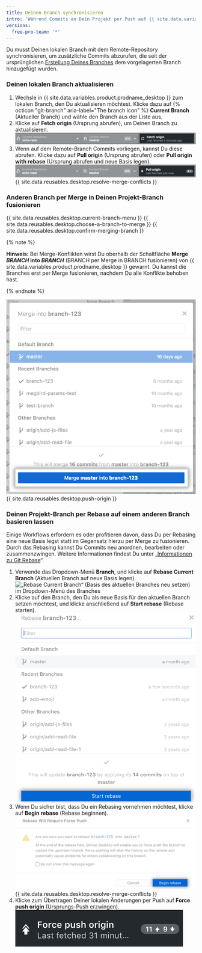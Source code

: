 ```yaml
---
title: Deinen Branch synchronisieren
intro: 'Während Commits an Dein Projekt per Push auf {{ site.data.variables.product.prodname_dotcom }} übertragen werden, kannst Du Deine lokale Kopie des Projekts mit dem Remote-Repository synchron halten.'
versions:
  free-pro-team: '*'
---
```


Du musst Deinen lokalen Branch mit dem Remote-Repository synchronisieren, um zusätzliche Commits abzurufen, die seit der ursprünglichen [Erstellung Deines Branches](/desktop/guides/contributing-to-projects/managing-branches) dem vorgelagerten Branch hinzugefügt wurden.

### Deinen lokalen Branch aktualisieren

1. Wechsle in {{ site.data.variables.product.prodname_desktop }} zum lokalen Branch, den Du aktualisieren möchtest. Klicke dazu auf {% octicon "git-branch" aria-label="The branch icon" %} **Current Branch** (Aktueller Branch) und wähle den Branch aus der Liste aus.
2. Klicke auf **Fetch origin** (Ursprung abrufen), um Deinen Branch zu aktualisieren. ![Die Schaltfläche „Fetch origin“ (Ursprung abrufen)](/assets/images/help/desktop/fetch-button.png)
3. Wenn auf dem Remote-Branch Commits vorliegen, kannst Du diese abrufen. Klicke dazu auf **Pull origin** (Ursprung abrufen) oder **Pull origin with rebase** (Ursprung abrufen und neue Basis legen). ![Die Schaltfläche „Pull origin“ (Ursprung abrufen)](/assets/images/help/desktop/pull-button.png)
{{ site.data.reusables.desktop.resolve-merge-conflicts }}

### Anderen Branch per Merge in Deinen Projekt-Branch fusionieren

{{ site.data.reusables.desktop.current-branch-menu }}
{{ site.data.reusables.desktop.choose-a-branch-to-merge }}
{{ site.data.reusables.desktop.confirm-merging-branch }}

   {% note %}

   **Hinweis:** Bei Merge-Konflikten wirst Du oberhalb der Schaltfläche **Merge <em>BRANCH</em> into <em>BRANCH</em>** (BRANCH per Merge in BRANCH fusionieren) von {{ site.data.variables.product.prodname_desktop }} gewarnt. Du kannst die Branches erst per Merge fusionieren, nachdem Du alle Konflikte behoben hast.

   {% endnote %}

   ![Die Schaltfläche „Merge“](/assets/images/help/desktop/merge-branch-button.png)
{{ site.data.reusables.desktop.push-origin }}

### Deinen Projekt-Branch per Rebase auf einem anderen Branch basieren lassen
Einige Workflows erfordern es oder profitieren davon, dass Du per Rebasing eine neue Basis legst statt im Gegensatz hierzu per Merge zu fusionieren. Durch das Rebasing kannst Du Commits neu anordnen, bearbeiten oder zusammenzwingen. Weitere Informationen findest Du unter „[Informationen zu Git Rebase](/articles/about-git-rebase)“.

1. Verwende das Dropdown-Menü **Branch**, und klicke auf **Rebase Current Branch** (Aktuellen Branch auf neue Basis legen). ![„Rebase Current Branch“ (Basis des aktuellen Branches neu setzen) im Dropdown-Menü des Branches](/assets/images/help/desktop/rebase-current-branch.png)
2. Klicke auf den Branch, den Du als neue Basis für den aktuellen Branch setzen möchtest, und klicke anschließend auf **Start rebase** (Rebase starten). ![Schaltfläche „Start rebase“ (Rebase starten)](/assets/images/help/desktop/start-rebase-button.png)
3. Wenn Du sicher bist, dass Du ein Rebasing vornehmen möchtest, klicke auf **Begin rebase** (Rebase beginnen). ![Schaltfläche „Begin rebase“ (Rebase starten)](/assets/images/help/desktop/begin-rebase-button.png)
{{ site.data.reusables.desktop.resolve-merge-conflicts }}
4. Klicke zum Übertragen Deiner lokalen Änderungen per Push auf **Force push origin** (Ursprungs-Push erzwingen). ![Force push origin (Ursprungs-Push erzwingen)](/assets/images/help/desktop/force-push-origin.png)
